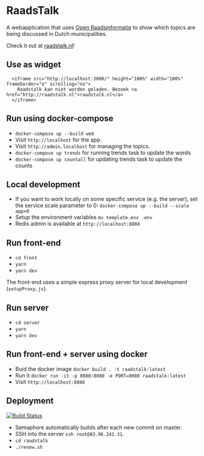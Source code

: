 # RaadsTalk

A webapplication that uses [Open Raadsinformatie](http://openraadsinformatie.nl) to show which topics are being discussed in Dutch municipalities.

Check it out at [raadstalk.nl](http://raadstalk.nl)!

## Use as widget

```
  <iframe src="http://localhost:3000/" height="100%" width="100%" frameborder="o" scrolling="no">
    Raadstalk kan niet worden geladen. Bezoek <a href="http://raadstalk.nl">raadstalk.nl</a>
  </iframe>
```

## Run using docker-compose

- `docker-compose up --build web`
- Visit `http://localhost` for the app.
- Visit `http://admin.localhost` for managing the topics.
- `docker-compose up trends` for running trends task to update the words
- `docker-compose up countall` for updating trends task to update the counts

## Local development

- If you want to work locally on some specific service (e.g. the server), set the service scale parameter to 0: `docker-compose up --build --scale app=0`
- Setup the environment variables `mv template.env .env`
- Redis admin is available at `http://localhost:8888`

## Run front-end

- `cd front`
- `yarn`
- `yarn dev`

The front-end uses a simple express proxy server for local development (`setupProxy.js`).

## Run server

- `cd server`
- `yarn`
- `yarn dev`

## Run front-end + server using docker

- Buid the docker image `docker build . -t raadstalk:latest`
- Run it `docker run -it -p 8080:8080 -e PORT=8080 raadstalk:latest`
- Visit `http://localhost:8080`

## Deployment

[![Build Status](https://semaphoreci.com/api/v1/projects/785f9851-b346-4ee3-b58c-5a4533498135/2531437/badge.svg)](https://semaphoreci.com/argu/raadstalk)

- Semaphore automatically builds after each new commit on master.
- SSH into the server `ssh root@83.96.241.31`.
- `cd raadstalk`
- `./renew.sh`
